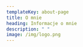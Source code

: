 ```yaml
---
templateKey: about-page
title: O mnie
heading: Informacje o mnie
description: " "
image: /img/logo.png
---
```

